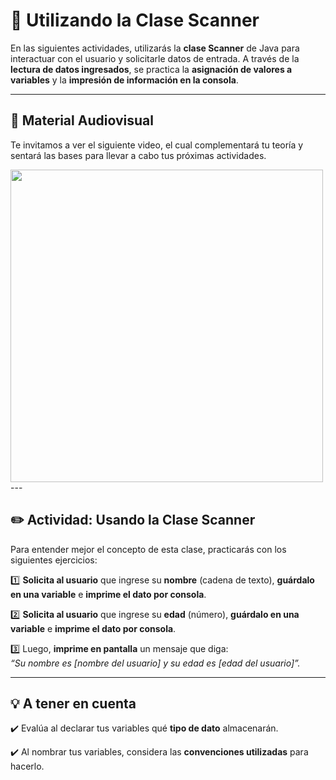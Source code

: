 # 👣 Utilizando la Clase Scanner  

En las siguientes actividades, utilizarás la **clase Scanner** de Java para interactuar con el usuario y solicitarle datos de entrada. A través de la **lectura de datos ingresados**, se practica la **asignación de valores a variables** y la **impresión de información en la consola**.  

---

## 🎥 Material Audiovisual  

Te invitamos a ver el siguiente video, el cual complementará tu teoría y sentará las bases para llevar a cabo tus próximas actividades.  

<a href="https://www.youtube.com/watch?v=KFRtT8ibhLo" target="_blank">
  <img src="https://img.youtube.com/vi/KFRtT8ibhLo/0.jpg" width="500">
</a>
---

## ✏️ Actividad: Usando la Clase Scanner  

Para entender mejor el concepto de esta clase, practicarás con los siguientes ejercicios:  

1️⃣ **Solicita al usuario** que ingrese su **nombre** (cadena de texto), **guárdalo en una variable** e **imprime el dato por consola**.  

2️⃣ **Solicita al usuario** que ingrese su **edad** (número), **guárdalo en una variable** e **imprime el dato por consola**.  

3️⃣ Luego, **imprime en pantalla** un mensaje que diga:  
   _“Su nombre es [nombre del usuario] y su edad es [edad del usuario]”._  

---

## 💡 A tener en cuenta  

✔️ Evalúa al declarar tus variables qué **tipo de dato** almacenarán.  

✔️ Al nombrar tus variables, considera las **convenciones utilizadas** para hacerlo.  
